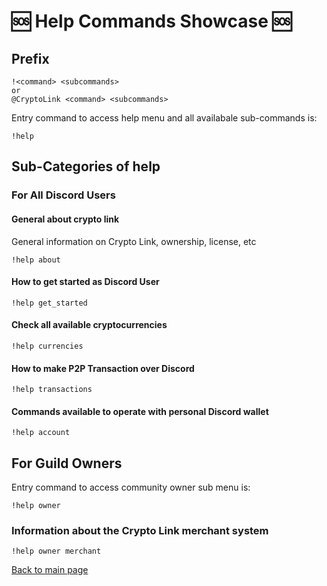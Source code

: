 # :sos: Help Commands Showcase :sos:

## Prefix
```text
!<command> <subcommands>
or
@CryptoLink <command> <subcommands>
```

Entry command to access help menu and all availabale sub-commands is:

```text
!help
```

## Sub-Categories of help

### For All Discord Users
#### General about crypto link
General information on Crypto Link, ownership, license, etc
```text
!help about
```

#### How to get started as Discord User
```text
!help get_started
```

#### Check all available cryptocurrencies
```text
!help currencies
```

#### How to make P2P Transaction over Discord 
```text
!help transactions
```

#### Commands available to operate with personal Discord wallet
```text
!help account
```

## For Guild Owners
Entry command to access community owner sub menu is:
```text
!help owner
```

### Information about the Crypto Link merchant system
```text
!help owner merchant
```
[Back to main page](README.md)